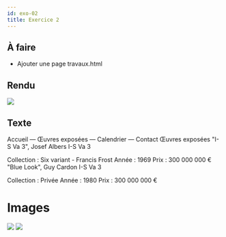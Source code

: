 ```yaml
---
id: exo-02
title: Exercice 2
---
```


## À faire

- Ajouter une page travaux.html

## Rendu

![](/cours_web_2e/img/exercices/exo-02/index.jpg)

## Texte

Accueil — Œuvres exposées — Calendrier — Contact
Œuvres exposées
"I-S Va 3", Josef Albers
I-S Va 3

Collection : Six variant - Francis Frost
Année : 1969
Prix : 300 000 000 €
"Blue Look", Guy Cardon
I-S Va 3

Collection : Privée
Année : 1980
Prix : 300 000 000 €

# Images

![](/cours_web_2e/img/exercices/exo-02/albers.jpeg)
![](/cours_web_2e/img/exercices/exo-02/cardon.png)

